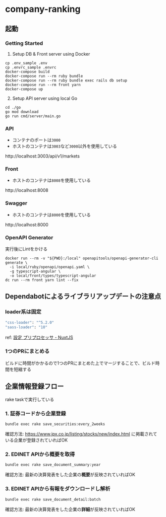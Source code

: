 # company-ranking

## 起動

### Getting Started

1. Setup DB & Front server using Docker
```
cp .env_sample .env
cp .envrc_sample .envrc
docker-compose build
docker-compose run --rm ruby bundle
docker-compose run --rm ruby bundle exec rails db setup
docker-compose run --rm front yarn
docker-compose up
```

2. Setup API server using local Go

```
cd ./go
go mod download
go run cmd/server/main.go
```

### API

- コンテナのポートは`3000`
- ホストのコンテナは`3003`など`3000`以外を使用している

http://localhost:3003/api/v1/markets

### Front

- ホストのコンテナは`8008`を使用している

http://localhost:8008
### Swagger

- ホストのコンテナは`8000`を使用している

http://localhost:8000

### OpenAPI Generator

実行後にLintをかける

```
docker run --rm -v "${PWD}:/local" openapitools/openapi-generator-cli generate \
  -i local/ruby/openapi/openapi.yaml \
  -g typescript-angular \
  -o local/front/types/typescript-angular
dc run --rm front yarn lint --fix
```

## Dependabotによるライブラリアップデートの注意点

### loader系は固定

```bash
"css-loader": "^5.2.0"
"sass-loader": "10"
```

ref: [設定 プリプロセッサ - NuxtJS](https://ja.nuxtjs.org/docs/2.x/features/configuration)

### 1つのPRにまとめる

ビルドに時間がかかるので1つのPRにまとめた上でマージすることで、ビルド時間を短縮する

## 企業情報登録フロー

rake taskで実行している

### 1. 証券コードから企業登録

```
bundle exec rake save_securities:every_2weeks
```

確認方法: https://www.jpx.co.jp/listing/stocks/new/index.html に掲載されている企業が登録されていればOK

### 2. EDINET APIから概要を取得

```
bundle exec rake save_document_summary:year
```

確認方法: 最新の決算発表をした企業の**概要**が反映されていればOK

### 3. EDINET APIから有報をダウンロードし解析

```
bundle exec rake save_document_detail:batch
```

確認方法: 最新の決算発表をした企業の**詳細**が反映されていればOK
